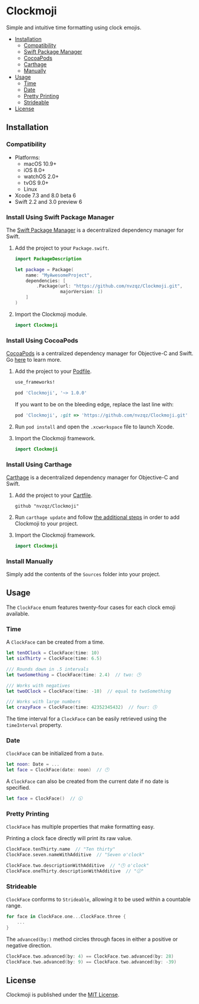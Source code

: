 # Clockmoji

Simple and intuitive time formatting using clock emojis.

- [Installation](#installation)
    - [Compatibility](#compatibility)
    - [Swift Package Manager](#install-using-swift-package-manager)
    - [CocoaPods](#install-using-cocoapods)
    - [Carthage](#install-using-carthage)
    - [Manually](#install-manually)
- [Usage](#usage)
    - [Time](#time)
    - [Date](#date)
    - [Pretty Printing](#pretty-printing)
    - [Strideable](#strideable)
- [License](#license)

## Installation

### Compatibility

- Platforms:
    - macOS 10.9+
    - iOS 8.0+
    - watchOS 2.0+
    - tvOS 9.0+
    - Linux
- Xcode 7.3 and 8.0 beta 6
- Swift 2.2 and 3.0 preview 6

### Install Using Swift Package Manager
The [Swift Package Manager](https://swift.org/package-manager/) is a
decentralized dependency manager for Swift.

1. Add the project to your `Package.swift`.

    ```swift
    import PackageDescription

    let package = Package(
        name: "MyAwesomeProject",
        dependencies: [
            .Package(url: "https://github.com/nvzqz/Clockmoji.git",
                     majorVersion: 1)
        ]
    )
    ```

2. Import the Clockmoji module.

    ```swift
    import Clockmoji
    ```

### Install Using CocoaPods
[CocoaPods](https://cocoapods.org/) is a centralized dependency manager for
Objective-C and Swift. Go [here](https://guides.cocoapods.org/using/index.html)
to learn more.

1. Add the project to your [Podfile](https://guides.cocoapods.org/using/the-podfile.html).

    ```ruby
    use_frameworks!

    pod 'Clockmoji', '~> 1.0.0'
    ```

    If you want to be on the bleeding edge, replace the last line with:

    ```ruby
    pod 'Clockmoji', :git => 'https://github.com/nvzqz/Clockmoji.git'
    ```

2. Run `pod install` and open the `.xcworkspace` file to launch Xcode.

3. Import the Clockmoji framework.

    ```swift
    import Clockmoji
    ```

### Install Using Carthage
[Carthage](https://github.com/Carthage/Carthage) is a decentralized dependency
manager for Objective-C and Swift.

1. Add the project to your [Cartfile](https://github.com/Carthage/Carthage/blob/master/Documentation/Artifacts.md#cartfile).

    ```
    github "nvzqz/Clockmoji"
    ```

2. Run `carthage update` and follow [the additional steps](https://github.com/Carthage/Carthage#getting-started)
   in order to add Clockmoji to your project.

3. Import the Clockmoji framework.

    ```swift
    import Clockmoji
    ```

### Install Manually

Simply add the contents of the `Sources` folder into your project.

## Usage

The `ClockFace` enum features twenty-four cases for each clock emoji available.

### Time

A `ClockFace` can be created from a time.

```swift
let tenOClock = ClockFace(time: 10)
let sixThirty = ClockFace(time: 6.5)

/// Rounds down in .5 intervals
let twoSomething = ClockFace(time: 2.4)  // two: 🕑

/// Works with negatives
let twoOClock = ClockFace(time: -10)  // equal to twoSomething

/// Works with large numbers
let crazyFace = ClockFace(time: 42352345432)  // four: 🕓
```

The time interval for a `ClockFace` can be easily retrieved using the
`timeInterval` property.

### Date

`ClockFace` can be initialized from a `Date`.

```swift
let noon: Date = ...
let face = ClockFace(date: noon)  // 🕛
```

A `ClockFace` can also be created from the current date if no date is specified.

```swift
let face = ClockFace()  // 🕥
```

### Pretty Printing

`ClockFace` has multiple properties that make formatting easy.

Printing a clock face directly will print its raw value.

```swift
ClockFace.tenThirty.name  // "Ten thirty"
ClockFace.seven.nameWithAdditive  // "Seven o'clock"

ClockFace.two.descriptionWithAdditive  // "🕑 o'clock"
ClockFace.oneThirty.descriptionWithAdditive  // "🕜"
```

### Strideable

`ClockFace` conforms to `Strideable`, allowing it to be used within a countable
range.

```swift
for face in ClockFace.one...ClockFace.three {
    ...
}
```

The `advanced(by:)` method circles through faces in either a positive or negative direction.

```swift
ClockFace.two.advanced(by: 4) == ClockFace.two.advanced(by: 28)
ClockFace.two.advanced(by: 9) == ClockFace.two.advanced(by: -39)
```

## License

Clockmoji is published under the [MIT License](https://opensource.org/licenses/MIT).
